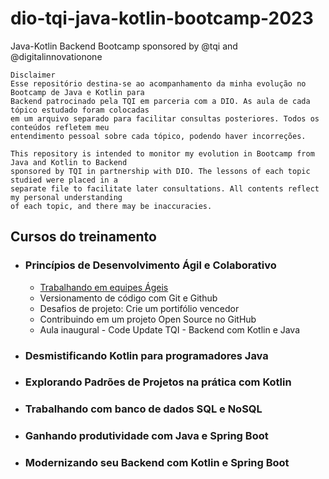# dio-tqi-java-kotlin-bootcamp-2023
Java-Kotlin Backend Bootcamp sponsored by @tqi and  @digitalinnovationone
```
Disclaimer
Esse repositório destina-se ao acompanhamento da minha evolução no Bootcamp de Java e Kotlin para
Backend patrocinado pela TQI em parceria com a DIO. As aula de cada tópico estudado foram colocadas
em um arquivo separado para facilitar consultas posteriores. Todos os conteúdos refletem meu
entendimento pessoal sobre cada tópico, podendo haver incorreções.

This repository is intended to monitor my evolution in Bootcamp from Java and Kotlin to Backend
sponsored by TQI in partnership with DIO. The lessons of each topic studied were placed in a
separate file to facilitate later consultations. All contents reflect my personal understanding
of each topic, and there may be inaccuracies.
```

## Cursos do treinamento

- ### Princípios de Desenvolvimento Ágil e Colaborativo
	- [Trabalhando em equipes Ágeis](./topics/TrabalhandoEmEquipesAgeis.md)
	- Versionamento de código com Git e Github
	- Desafios de projeto: Crie um portifólio vencedor
	- Contribuindo em um projeto Open Source no GitHub
	- Aula inaugural - Code Update TQI - Backend com Kotlin e Java
	
- ### Desmistificando Kotlin para programadores Java
- ### Explorando Padrões de Projetos na prática com Kotlin
- ### Trabalhando com banco de dados SQL e NoSQL
- ### Ganhando produtividade com Java e Spring Boot
- ### Modernizando seu Backend com Kotlin e Spring Boot
